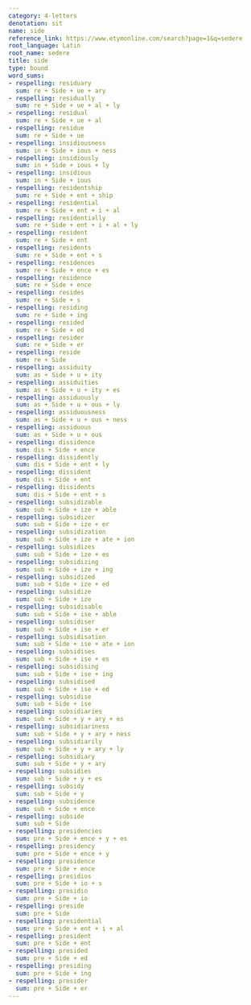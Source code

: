 ```yaml
---
category: 4-letters
denotation: sit
name: side
reference_link: https://www.etymonline.com/search?page=1&q=sedere
root_language: Latin
root_name: sedere
title: side
type: bound
word_sums:
- respelling: residuary
  sum: re + Side + ue + ary
- respelling: residually
  sum: re + Side + ue + al + ly
- respelling: residual
  sum: re + Side + ue + al
- respelling: residue
  sum: re + Side + ue
- respelling: insidiousness
  sum: in + Side + ious + ness
- respelling: insidiously
  sum: in + Side + ious + ly
- respelling: insidious
  sum: in + Side + ious
- respelling: residentship
  sum: re + Side + ent + ship
- respelling: residential
  sum: re + Side + ent + i + al
- respelling: residentially
  sum: re + Side + ent + i + al + ly
- respelling: resident
  sum: re + Side + ent
- respelling: residents
  sum: re + Side + ent + s
- respelling: residences
  sum: re + Side + ence + es
- respelling: residence
  sum: re + Side + ence
- respelling: resides
  sum: re + Side + s
- respelling: residing
  sum: re + Side + ing
- respelling: resided
  sum: re + Side + ed
- respelling: resider
  sum: re + Side + er
- respelling: reside
  sum: re + Side
- respelling: assiduity
  sum: as + Side + u + ity
- respelling: assiduities
  sum: as + Side + u + ity + es
- respelling: assiduously
  sum: as + Side + u + ous + ly
- respelling: assiduousness
  sum: as + Side + u + ous + ness
- respelling: assiduous
  sum: as + Side + u + ous
- respelling: dissidence
  sum: dis + Side + ence
- respelling: dissidently
  sum: dis + Side + ent + ly
- respelling: dissident
  sum: dis + Side + ent
- respelling: dissidents
  sum: dis + Side + ent + s
- respelling: subsidizable
  sum: sub + Side + ize + able
- respelling: subsidizer
  sum: sub + Side + ize + er
- respelling: subsidization
  sum: sub + Side + ize + ate + ion
- respelling: subsidizes
  sum: sub + Side + ize + es
- respelling: subsidizing
  sum: sub + Side + ize + ing
- respelling: subsidized
  sum: sub + Side + ize + ed
- respelling: subsidize
  sum: sub + Side + ize
- respelling: subsidisable
  sum: sub + Side + ise + able
- respelling: subsidiser
  sum: sub + Side + ise + er
- respelling: subsidisation
  sum: sub + Side + ise + ate + ion
- respelling: subsidises
  sum: sub + Side + ise + es
- respelling: subsidising
  sum: sub + Side + ise + ing
- respelling: subsidised
  sum: sub + Side + ise + ed
- respelling: subsidise
  sum: sub + Side + ise
- respelling: subsidiaries
  sum: sub + Side + y + ary + es
- respelling: subsidiariness
  sum: sub + Side + y + ary + ness
- respelling: subsidiarily
  sum: sub + Side + y + ary + ly
- respelling: subsidiary
  sum: sub + Side + y + ary
- respelling: subsidies
  sum: sub + Side + y + es
- respelling: subsidy
  sum: sub + Side + y
- respelling: subsidence
  sum: sub + Side + ence
- respelling: subside
  sum: sub + Side
- respelling: presidencies
  sum: pre + Side + ence + y + es
- respelling: presidency
  sum: pre + Side + ence + y
- respelling: presidence
  sum: pre + Side + ence
- respelling: presidios
  sum: pre + Side + io + s
- respelling: presidio
  sum: pre + Side + io
- respelling: preside
  sum: pre + Side
- respelling: presidential
  sum: pre + Side + ent + i + al
- respelling: president
  sum: pre + Side + ent
- respelling: presided
  sum: pre + Side + ed
- respelling: presiding
  sum: pre + Side + ing
- respelling: presider
  sum: pre + Side + er
---
```

